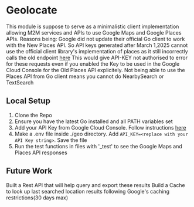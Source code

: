 # Geolocate

This module is suppose to serve as a minimalistic client implementation
allowing M2M services and APIs to use Google Maps and Google Places APIs.
Reasons being:
Google did not update their official Go client to work with the New Places API. So API keys generated after March 1,2025 cannot use the official client library's implementation of places as it still incorrectly calls the old endpoint [here](https://github.com/googlemaps/google-maps-services-go/blob/eb7d4f974fd0540ee9be785e2bbae103d293562e/places.go#L35)
This would give API-KEY not authorised to error for these requests even if you enabled the Key to be used in the Google Cloud Console for the Old Places API explicitely. Not being able to use the Places API from Go client means you cannot do NearbySearch or TextSearch

## Local Setup

1. Clone the Repo
2. Ensure you have the latest Go installed and all PATH variables set
3. Add your API Key from Google Cloud Console. Follow instructions [here](https://developers.google.com/maps/documentation/javascript/get-api-key)
4. Make a .env file inside ./geo directory. Add `API_KEY=<replace with your API Key string>`. Save the file
5. Run the test functions in files with '\_test' to see the Google Maps and Places API responses

## Future Work

Built a Rest API that will help query and export these results
Build a Cache to look up last searched location results following Google's caching restrictions(30 days max)
